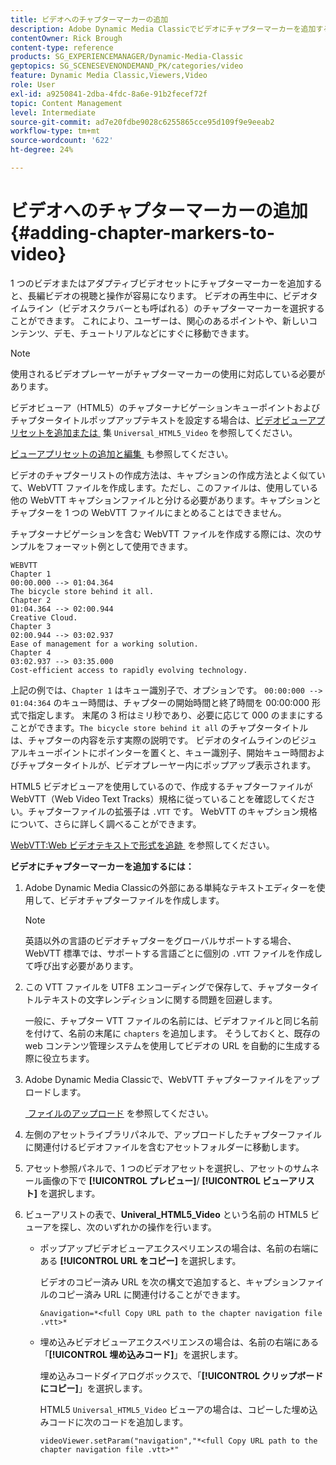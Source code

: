 ```yaml
---
title: ビデオへのチャプターマーカーの追加
description: Adobe Dynamic Media Classicでビデオにチャプターマーカーを追加する方法を説明します。
contentOwner: Rick Brough
content-type: reference
products: SG_EXPERIENCEMANAGER/Dynamic-Media-Classic
geptopics: SG_SCENESEVENONDEMAND_PK/categories/video
feature: Dynamic Media Classic,Viewers,Video
role: User
exl-id: a9250841-2dba-4fdc-8a6e-91b2fecef72f
topic: Content Management
level: Intermediate
source-git-commit: ad7e20fdbe9028c6255865cce95d109f9e9eeab2
workflow-type: tm+mt
source-wordcount: '622'
ht-degree: 24%

---
```


# ビデオへのチャプターマーカーの追加 {#adding-chapter-markers-to-video}

1 つのビデオまたはアダプティブビデオセットにチャプターマーカーを追加すると、長編ビデオの視聴と操作が容易になります。 ビデオの再生中に、ビデオタイムライン（ビデオスクラバーとも呼ばれる）のチャプターマーカーを選択することができます。 これにより、ユーザーは、関心のあるポイントや、新しいコンテンツ、デモ、チュートリアルなどにすぐに移動できます。

>[!NOTE]
>
>使用されるビデオプレーヤーがチャプターマーカーの使用に対応している必要があります。

ビデオビューア（HTML5）のチャプターナビゲーションキューポイントおよびチャプタータイトルポップアップテキストを設定する場合は、[&#x200B; ビデオビューアプリセットを追加または &#x200B;](previewing-videos-video-viewer.md#adding_or_editing_a_video_viewer_preset) 集 `Universal_HTML5_Video` を参照してください。

[&#x200B; ビューアプリセットの追加と編集 &#x200B;](application-setup.md#adding_and_editing_viewer_presets) も参照してください。

ビデオのチャプターリストの作成方法は、キャプションの作成方法とよく似ていて、WebVTT ファイルを作成します。ただし、このファイルは、使用している他の WebVTT キャプションファイルと分ける必要があります。キャプションとチャプターを 1 つの WebVTT ファイルにまとめることはできません。

チャプターナビゲーションを含む WebVTT ファイルを作成する際には、次のサンプルをフォーマット例として使用できます。

```as3
WEBVTT 
Chapter 1 
00:00.000 --> 01:04.364 
The bicycle store behind it all. 
Chapter 2 
01:04.364 --> 02:00.944 
Creative Cloud. 
Chapter 3 
02:00.944 --> 03:02.937 
Ease of management for a working solution. 
Chapter 4 
03:02.937 --> 03:35.000 
Cost-efficient access to rapidly evolving technology.
```

上記の例では、`Chapter 1` はキュー識別子で、オプションです。 `00:00:000 --> 01:04:364` のキュー時間は、チャプターの開始時間と終了時間を 00:00:000 形式で指定します。 末尾の 3 桁はミリ秒であり、必要に応じて 000 のままにすることができます。`The bicycle store behind it all` のチャプタータイトルは、チャプターの内容を示す実際の説明です。 ビデオのタイムラインのビジュアルキューポイントにポインターを置くと、キュー識別子、開始キュー時間およびチャプタータイトルが、ビデオプレーヤー内にポップアップ表示されます。

HTML5 ビデオビューアを使用しているので、作成するチャプターファイルが WebVTT（Web Video Text Tracks）規格に従っていることを確認してください。チャプターファイルの拡張子は `.VTT` です。 WebVTT のキャプション規格について、さらに詳しく調べることができます。

[WebVTT:Web ビデオテキストで形式を追跡 &#x200B;](https://w3c.github.io/webvtt/) を参照してください。

**ビデオにチャプターマーカーを追加するには：**

1. Adobe Dynamic Media Classicの外部にある単純なテキストエディターを使用して、ビデオチャプターファイルを作成します。

   >[!NOTE]
   >
   >英語以外の言語のビデオチャプターをグローバルサポートする場合、WebVTT 標準では、サポートする言語ごとに個別の `.VTT` ファイルを作成して呼び出す必要があります。

1. この VTT ファイルを UTF8 エンコーディングで保存して、チャプタータイトルテキストの文字レンディションに関する問題を回避します。

   一般に、チャプター VTT ファイルの名前には、ビデオファイルと同じ名前を付けて、名前の末尾に `chapters` を追加します。 そうしておくと、既存の web コンテンツ管理システムを使用してビデオの URL を自動的に生成する際に役立ちます。

1. Adobe Dynamic Media Classicで、WebVTT チャプターファイルをアップロードします。

   [&#x200B; ファイルのアップロード &#x200B;](uploading-files.md#uploading_files) を参照してください。

1. 左側のアセットライブラリパネルで、アップロードしたチャプターファイルに関連付けるビデオファイルを含むアセットフォルダーに移動します。
1. アセット参照パネルで、1 つのビデオアセットを選択し、アセットのサムネール画像の下で **[!UICONTROL プレビュー]**/ **[!UICONTROL ビューアリスト]** を選択します。
1. ビューアリストの表で、**Univeral_HTML5_Video** という名前の HTML5 ビューアを探し、次のいずれかの操作を行います。

   * ポップアップビデオビューアエクスペリエンスの場合は、名前の右端にある **[!UICONTROL URL をコピー]** を選択します。

     ビデオのコピー済み URL を次の構文で追加すると、キャプションファイルのコピー済み URL に関連付けることができます。

     `&navigation=*<full Copy URL path to the chapter navigation file .vtt>*`

   * 埋め込みビデオビューアエクスペリエンスの場合は、名前の右端にある「**[!UICONTROL 埋め込みコード]**」を選択します。

     埋め込みコードダイアログボックスで、「**[!UICONTROL クリップボードにコピー]**」を選択します。

     HTML5 `Universal_HTML5_Video` ビューアの場合は、コピーした埋め込みコードに次のコードを追加します。

     `videoViewer.setParam("navigation","*<full Copy URL path to the chapter navigation file .vtt>*"`
